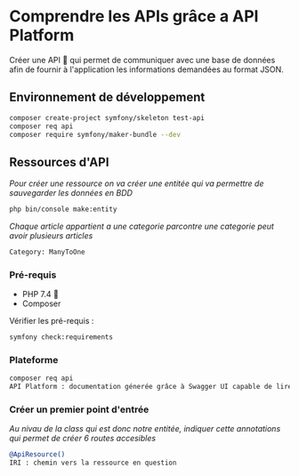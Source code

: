 # Comprendre les APIs grâce a API Platform

Créer une API 🚀
qui permet de communiquer avec une base de données afin de fournir à l'application les informations demandées au format JSON.

## Environnement de développement
```bash
composer create-project symfony/skeleton test-api
composer req api
composer require symfony/maker-bundle --dev
```
## Ressources d'API
*Pour créer une ressource on va créer une entitée qui va permettre de sauvegarder les données en BDD*
```bash
php bin/console make:entity
```
*Chaque article appartient a une categorie parcontre une categorie peut avoir plusieurs articles*
```bash
Category: ManyToOne 
```

### Pré-requis

- PHP 7.4 👐
- Composer

Vérifier les pré-requis :
```bash
symfony check:requirements
```

### Plateforme

```bash
composer req api
API Platform : documentation génerée grâce à Swagger UI capable de lire les dossier de définition d'open API et de générée une interface graphique
```

### Créer un premier point d'entrée
*Au nivau de la class qui est donc notre entitée, indiquer cette annotations qui permet de créer 6 routes accesibles*
```bash
@ApiResource()
IRI : chemin vers la ressource en question
```
